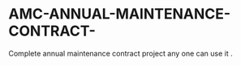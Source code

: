 ﻿# AMC-ANNUAL-MAINTENANCE-CONTRACT-
Complete annual maintenance contract project any one can use it .
